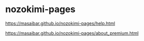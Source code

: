 # nozokimi-pages

https://masaibar.github.io/nozokimi-pages/help.html

https://masaibar.github.io/nozokimi-pages/about_premium.html
